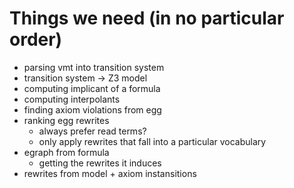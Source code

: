 # Things we need (in no particular order)

- parsing vmt into transition system
- transition system -> Z3 model
- computing implicant of a formula
- computing interpolants
- finding axiom violations from egg
- ranking egg rewrites
  - always prefer read terms?
  - only apply rewrites that fall into a particular vocabulary
- egraph from formula
  - getting the rewrites it induces
- rewrites from model + axiom instansitions 
